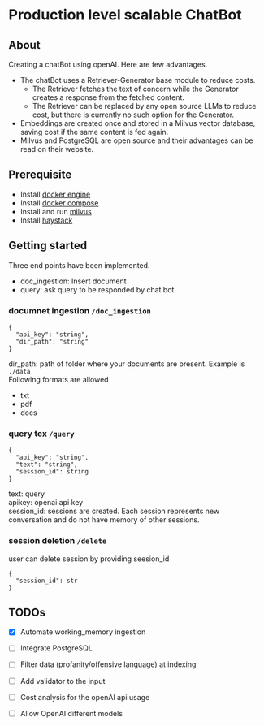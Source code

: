 # Production level scalable ChatBot

## About
Creating a chatBot using openAI. Here are few advantages.
* The chatBot uses a Retriever-Generator base module to reduce costs.
  * The Retriever fetches the text of concern while the Generator creates a response from the fetched content.
  * The Retriever can be replaced by any open source LLMs to reduce cost, but there is currently no such option for the Generator.
* Embeddings are created once and stored in a Milvus vector database, saving cost if the same content is fed again.
* Milvus and PostgreSQL are open source and their advantages can be read on their website.

## Prerequisite
* Install [docker engine](https://docs.docker.com/engine/install/ubuntu/#install-using-the-repository)
* Install [docker compose](https://docs.docker.com/compose/install/linux/#install-using-the-repository)
* Install and run [milvus](https://milvus.io/docs/install_standalone-docker.md)
* Install [haystack](https://docs.haystack.deepset.ai/docs/installation) 

## Getting started
Three end points have been implemented.  
* doc_ingestion: Insert document 
* query: ask query to be responded by chat bot. 

### documnet ingestion `/doc_ingestion`
```
{
  "api_key": "string",
  "dir_path": "string"
}
```

dir_path: path of folder where your documents are present. 
Example is `./data`  
Following formats are allowed
* txt
* pdf
* docs

### query tex `/query`
```
{
  "api_key": "string",
  "text": "string",
  "session_id": string
}
```

text: query  
apikey: openai api key  
session_id: sessions are created. Each session represents new conversation and do not have memory of other sessions.

### session deletion `/delete`

user can delete session by providing seesion_id
```
{
  "session_id": str
}
```


## TODOs
- [X]  Automate working_memory ingestion 
- [ ]  Integrate PostgreSQL
- [ ]  Filter data (profanity/offensive language) at indexing
- [ ]  Add validator to the input
- [ ]  Cost analysis for the openAI api usage
- [ ]  Allow OpenAI different models


